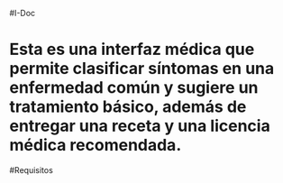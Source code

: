 #I-Doc

# Esta es una interfaz médica que permite clasificar síntomas en una enfermedad común y sugiere un tratamiento básico, además de entregar una receta y una licencia médica recomendada.

#Requisitos





